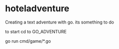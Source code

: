 # hoteladventure
Creating a text adventure with go. its something to do

to start cd to GO_ADVENTURE

   go run cmd/game/*.go
    
